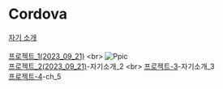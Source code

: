 # Cordova

[자기 소개](https://yeoung-day.github.io/Cordova/week2/report/project/info.html)
<br><br>
[프로젝트_1(2023_09_21)](https://yeoung-day.github.io/Cordova/week2/report/project_1(2023_09_21)/index.html)
<br>
![Ppic](https://github.com/Yeoung-Day/Cordova/assets/115051820/a3fc353c-f6e5-4cfd-9029-76107715e0e0)
<br>
[프로젝트_2(2023_09_21)](https://yeoung-day.github.io/Cordova/week2/report/project_2(2023_09_21)/index.html)-자기소개_2
<br>
[프로젝트-3](https://yeoung-day.github.io/Cordova/week5/ch04_mportpolio/mintro.html)-자기소개_3
<br>
[프로젝트-4](https://yeoung-day.github.io/Cordova/week5/ch05/app-link.html)-ch_5

